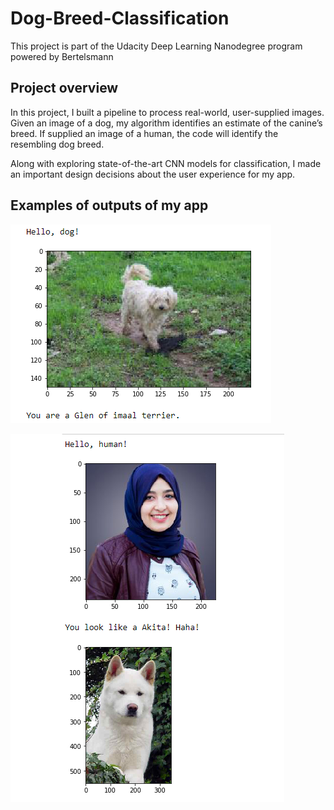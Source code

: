 # Dog-Breed-Classification

This project is part of the Udacity Deep Learning Nanodegree program powered by Bertelsmann

## Project overview
In this project, I built a pipeline to process real-world, user-supplied images. Given an image of a dog, my algorithm identifies an estimate of the canine’s breed. If supplied an image of a human, the code will identify the resembling dog breed.

Along with exploring state-of-the-art CNN models for classification, I made an important design decisions about the user experience for my app.

## Examples of outputs of my app 

![alt text](images/dog.PNG)

![alt text](images/human.PNG)



